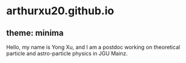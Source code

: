 # arthurxu20.github.io
## theme: minima
Hello, my name is Yong Xu, and I am a postdoc working on theoretical particle and astro-particle physics in JGU Mainz.
